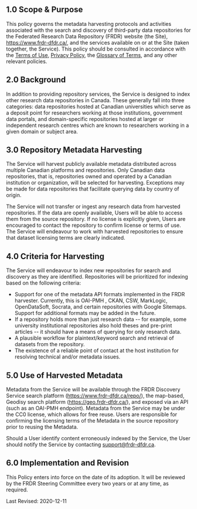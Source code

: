 
## 1.0	Scope & Purpose

This policy governs the metadata harvesting protocols and activities associated with the search and discovery of third-party data repositories for the Federated Research Data Repository (FRDR) website (the Site), <a href="https://www.frdr-dfdr.ca/">https://www.frdr-dfdr.ca/</a>, and the services available on or at the Site (taken together, the Service). This policy should be consulted in accordance with the [Terms of Use](/policies/en/terms_of_use/), [Privacy Policy](/policies/en/privacy/), the [Glossary of Terms](/policies/en/glossary/), and any other relevant policies.

## 2.0	Background

In addition to providing repository services, the Service is designed to index other research data repositories in Canada. These generally fall into three categories: data repositories hosted at Canadian universities which serve as a deposit point for researchers working at those institutions, government data portals, and domain-specific repositories hosted at larger or independent research centres which are known to researchers working in a given domain or subject area.

## 3.0	Repository Metadata Harvesting

The Service will harvest publicly available metadata distributed across multiple Canadian platforms and repositories. Only Canadian data repositories, that is, repositories owned and operated by a Canadian institution or organization, will be selected for harvesting. Exceptions may be made for data repositories that facilitate querying data by country of origin.

The Service will not transfer or ingest any research data from harvested repositories. If the data are openly available, Users will be able to access them from the source repository. If no license is explicitly given, Users are encouraged to contact the repository to confirm license or terms of use. The Service will endeavour to work with harvested repositories to ensure that dataset licensing terms are clearly indicated.

## 4.0	Criteria for Harvesting

The Service will endeavour to index new repositories for search and discovery as they are identified. Repositories will be prioritized for indexing based on the following criteria:

 * Support for one of the metadata API formats implemented in the FRDR harvester. Currently, this is OAI-PMH , CKAN, CSW,  MarkLogic, OpenDataSoft, Socrata, and certain repositories with Google Sitemaps. Support for additional formats may be added in the future.
 * If a repository holds more than just research data -- for example, some university institutional repositories also hold theses and pre-print articles -- it should have a means of querying for only research data.
 * A plausible workflow for plaintext/keyword search and retrieval of datasets from the repository.
 * The existence of a reliable point of contact at the host institution for resolving technical and/or metadata issues.

## 5.0 Use of Harvested Metadata

Metadata from the Service will be available through the FRDR Discovery Service search platform (<a href="https://www.frdr-dfdr.ca/repo/">https://www.frdr-dfdr.ca/repo/</a>), the map-based, Geodisy search platform (<a href="https://geo.frdr-dfdr.ca/">https://geo.frdr-dfdr.ca/</a>), and exposed via an API (such as an OAI-PMH endpoint). Metadata from the Service may be under the CC0 license, which allows for free reuse. Users are responsible for confirming the licensing terms of the Metadata in the source repository prior to reusing the Metadata.

Should a User identify content erroneously indexed by the Service, the User should notify the Service by contacting [support@frdr-dfdr.ca](mailto:support@frdr-dfdr.ca). 

## 6.0 Implementation and Revision

This Policy enters into force on the date of its adoption. It will be reviewed by the FRDR Steering Committee every two years or at any time, as required.

Last Revised: 2020-12-11
